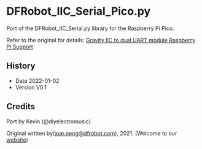 # DFRobot_IIC_Serial_Pico.py

Port of the DFRobot_IIC_Serial.py library for the Raspberry Pi Pico.

Refer to the original for details: [Gravity IIC to dual UART module Raspberry Pi Support](https://github.com/DFRobot/DFRobot_IICSerial/)

## History

- Date 2022-01-02
- Version V0.1

## Credits

Port by Kevin (@diyelectromusic)

Original written by(xue.peng@dfrobot.com), 2021. (Welcome to our [website](https://www.dfrobot.com/))





